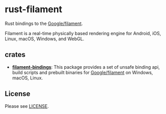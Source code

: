 # rust-filament

Rust bindings to the [Google/filament](https://github.com/google/filament).

Filament is a real-time physically based rendering engine for Android, iOS, Linux, macOS, Windows, and WebGL.

## crates

* **[filament-bindings](./filament-bindings/README.md)**: This package provides a set of unsafe binding api, build scripts and prebuilt binaries for [Google/filament](https://github.com/google/filament) on Windows, macOS, Linux.

## License

Please see [LICENSE](./LICENSE).
